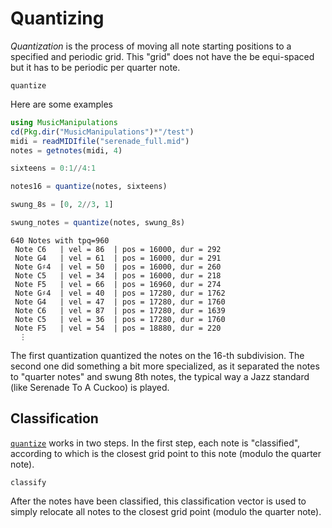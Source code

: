 # Quantizing
*Quantization* is the process of moving all note starting positions to a specified
and periodic grid. This "grid" does not have the be equi-spaced but it
has to be periodic per quarter note.

```@docs
quantize
```

Here are some examples
```julia
using MusicManipulations
cd(Pkg.dir("MusicManipulations")*"/test")
midi = readMIDIfile("serenade_full.mid")
notes = getnotes(midi, 4)

sixteens = 0:1//4:1

notes16 = quantize(notes, sixteens)

swung_8s = [0, 2//3, 1]

swung_notes = quantize(notes, swung_8s)
```
```
640 Notes with tpq=960
 Note C6   | vel = 86  | pos = 16000, dur = 292
 Note G4   | vel = 61  | pos = 16000, dur = 291
 Note G♯4  | vel = 50  | pos = 16000, dur = 260
 Note C5   | vel = 34  | pos = 16000, dur = 218
 Note F5   | vel = 66  | pos = 16960, dur = 274
 Note G♯4  | vel = 40  | pos = 17280, dur = 1762
 Note G4   | vel = 47  | pos = 17280, dur = 1760
 Note C6   | vel = 87  | pos = 17280, dur = 1639
 Note C5   | vel = 36  | pos = 17280, dur = 1760
 Note F5   | vel = 54  | pos = 18880, dur = 220
  ⋮
```
The first quantization quantized the notes on the 16-th subdivision. The second one
did something a bit more specialized, as it separated the notes to "quarter notes"
and swung 8th notes, the typical way a Jazz standard (like Serenade To A Cuckoo)
is played.

## Classification
[`quantize`](@ref) works in two steps. In the first step, each note is "classified",
according to which is the closest grid point to this note (modulo the quarter note).
```@docs
classify
```
After the notes have been classified, this classification vector is used to simply
relocate all notes to the closest grid point (modulo the quarter note).
